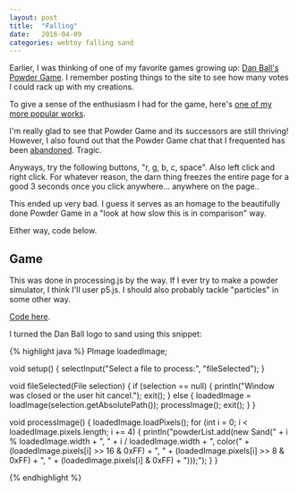```yaml
---
layout: post
title:  "Falling"
date:   2016-04-09
categories: webtoy falling sand
---
```


Earlier, I was thinking of one of my favorite games growing up: [Dan Ball's Powder Game](http://dan-ball.jp/en/javagame/dust/). I remember posting things to the site to see how many votes I could rack up with my creations.

To give a sense of the enthusiasm I had for the game, here's [one of my more popular works](http://dan-ball.jp/en/javagame/dust/218608.html).

I'm really glad to see that Powder Game and its successors are still thriving! However, I also found out that the Powder Game chat that I frequented has been [abandoned](http://xat.com/1991roncampo). Tragic.

Anyways, try the following buttons, "r, g, b, c, space". Also left click and right click. For whatever reason, the darn thing freezes the entire page for a good 3 seconds once you click anywhere... anywhere on the page..

<script src="/processing/processing.js" type="text/javascript"></script>
<canvas id="Falling" data-processing-sources="/processing/Falling.pde" width="500" height="500"> </canvas>

This ended up very bad. I guess it serves as an homage to the beautifully done Powder Game in a "look at how slow this is in comparison" way.

Either way, code below.

## Game

This was done in processing.js by the way. If I ever try to make a powder simulator, I think I'll user p5.js. I should also probably tackle "particles" in some other way.

[Code here](http://chilly.blue/processing/Falling.pde).

I turned the Dan Ball logo to sand using this snippet:

{% highlight java %}
PImage loadedImage;

void setup() {
  selectInput("Select a file to process:", "fileSelected");
}

void fileSelected(File selection) {
  if (selection == null) {
    println("Window was closed or the user hit cancel.");
    exit();
  } else {
    loadedImage = loadImage(selection.getAbsolutePath());
    processImage();
    exit();
  }
}

void processImage() {
  loadedImage.loadPixels();
  for (int i = 0; i < loadedImage.pixels.length; i += 4) {
    println("powderList.add(new Sand(" + i % loadedImage.width + ", " + i / loadedImage.width + ", color(" + (loadedImage.pixels[i] >> 16 & 0xFF) + ", " + (loadedImage.pixels[i] >> 8 & 0xFF) + ", " + (loadedImage.pixels[i] & 0xFF) + ")));");
  }
}

{% endhighlight %}

